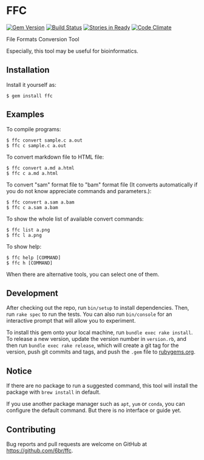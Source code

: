 # FFC
[![Gem Version](https://badge.fury.io/rb/ffc.svg)](https://badge.fury.io/rb/ffc)
[![Build Status](https://travis-ci.org/6br/ffc.svg?branch=master)](https://travis-ci.org/6br/ffc)
[![Stories in Ready](https://badge.waffle.io/6br/ffc.svg?label=ready&title=Ready)](http://waffle.io/6br/ffc)
[![Code Climate](https://codeclimate.com/github/6br/ffc/badges/gpa.svg)](https://codeclimate.com/github/6br/ffc)

File Formats Conversion Tool

Especially, this tool may be useful for bioinformatics.

## Installation

Install it yourself as:

    $ gem install ffc

## Examples

To compile programs:

    $ ffc convert sample.c a.out
    $ ffc c sample.c a.out

To convert markdown file to HTML file:

    $ ffc convert a.md a.html
    $ ffc c a.md a.html

To convert "sam" format file to "bam" format file (It converts automatically if you do not know appreciate commands and parameters.):

    $ ffc convert a.sam a.bam
    $ ffc c a.sam a.bam
    
To show the whole list of available convert commands:

    $ ffc list a.png
    $ ffc l a.png
    
To show help:

    $ ffc help [COMMAND]
    $ ffc h [COMMAND]

When there are alternative tools, you can select one of them.

## Development

After checking out the repo, run `bin/setup` to install dependencies. Then, run `rake spec` to run the tests. You can also run `bin/console` for an interactive prompt that will allow you to experiment.

To install this gem onto your local machine, run `bundle exec rake install`. To release a new version, update the version number in `version.rb`, and then run `bundle exec rake release`, which will create a git tag for the version, push git commits and tags, and push the `.gem` file to [rubygems.org](https://rubygems.org).

## Notice

If there are no package to run a suggested command, this tool will install the package with `brew install` in default.

If you use another package manager such as `apt`, `yum` or `conda`, you can configure the default command. But there is no interface or guide yet. 

## Contributing

Bug reports and pull requests are welcome on GitHub at https://github.com/6br/ffc.

